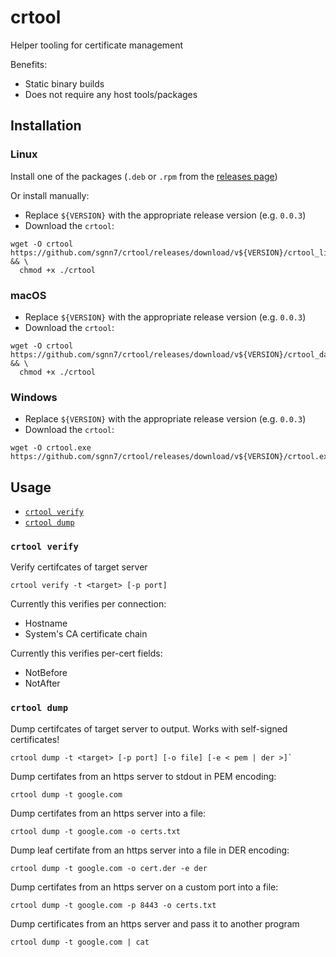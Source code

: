 # crtool
Helper tooling for certificate management

Benefits:
- Static binary builds
- Does not require any host tools/packages

## Installation

### Linux

Install one of the packages (`.deb` or `.rpm` from the [releases page](https://github.com/sgnn7/crtool/releases))

Or install manually:
- Replace `${VERSION}` with the appropriate release version (e.g. `0.0.3`)
- Download the `crtool`:
```sh-session
wget -O crtool https://github.com/sgnn7/crtool/releases/download/v${VERSION}/crtool_linux && \
  chmod +x ./crtool
```

### macOS

- Replace `${VERSION}` with the appropriate release version (e.g. `0.0.3`)
- Download the `crtool`:
```sh-session
wget -O crtool https://github.com/sgnn7/crtool/releases/download/v${VERSION}/crtool_darwin && \
  chmod +x ./crtool
```

### Windows

- Replace `${VERSION}` with the appropriate release version (e.g. `0.0.3`)
- Download the `crtool`:
```sh-session
wget -O crtool.exe https://github.com/sgnn7/crtool/releases/download/v${VERSION}/crtool.exe
```

## Usage

- [`crtool verify`](#crtool-verify)
- [`crtool dump`](#crtool-dump)

### `crtool verify`

Verify certifcates of target server

```sh-session
crtool verify -t <target> [-p port]
```

Currently this verifies per connection:
- Hostname
- System's CA certificate chain

Currently this verifies per-cert fields:
- NotBefore
- NotAfter

### `crtool dump`

Dump certifcates of target server to output. Works with self-signed certificates!

```sh-session
crtool dump -t <target> [-p port] [-o file] [-e < pem | der >]`
```

Dump certifates from an https server to stdout in PEM encoding:
```sh-session
crtool dump -t google.com
```

Dump certifates from an https server into a file:
```sh-session
crtool dump -t google.com -o certs.txt
```

Dump leaf certifate from an https server into a file in DER encoding:
```sh-session
crtool dump -t google.com -o cert.der -e der
```

Dump certifates from an https server on a custom port into a file:
```sh-session
crtool dump -t google.com -p 8443 -o certs.txt
```

Dump certificates from an https server and pass it to another program
```sh-session
crtool dump -t google.com | cat
```
